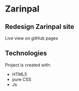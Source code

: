# Zarinpal
## Redesign Zarinpal site
Live view on gitHub pages
## Technologies
Project is created with:
- HTML5
- pure CSS
- Js

